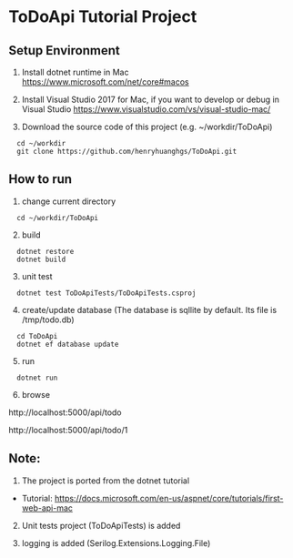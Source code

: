 # ToDoApi Tutorial Project

## Setup Environment

1. Install dotnet runtime in Mac
  https://www.microsoft.com/net/core#macos

2. Install Visual Studio 2017 for Mac, if you want to develop or debug in Visual Studio
  https://www.visualstudio.com/vs/visual-studio-mac/

3. Download the source code of this project (e.g. ~/workdir/ToDoApi)
```
  cd ~/workdir
  git clone https://github.com/henryhuanghgs/ToDoApi.git
```
## How to run
1. change current directory
```
  cd ~/workdir/ToDoApi
```
2. build
```
  dotnet restore
  dotnet build
```
3. unit test
```
  dotnet test ToDoApiTests/ToDoApiTests.csproj
```
4. create/update database (The database is sqllite by default. Its file is /tmp/todo.db)
```
  cd ToDoApi
  dotnet ef database update
```
5. run
```
  dotnet run
```
6. browse

  http://localhost:5000/api/todo
  
  http://localhost:5000/api/todo/1


## Note:
1. The project is ported from the dotnet tutorial 
  * Tutorial: https://docs.microsoft.com/en-us/aspnet/core/tutorials/first-web-api-mac

2. Unit tests project (ToDoApiTests) is added

3. logging is added (Serilog.Extensions.Logging.File)





